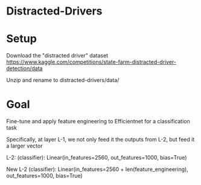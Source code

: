 # Distracted-Drivers

# Setup
Download the "distracted driver" dataset
https://www.kaggle.com/competitions/state-farm-distracted-driver-detection/data

Unzip and rename to distracted-drivers/data/

# Goal
Fine-tune and apply feature engineering to Efficientnet for a classification task

Specifically, at layer L-1, we not only feed it the outputs from L-2, but feed it a larger vector

L-2: 
  (classifier): Linear(in_features=2560, out_features=1000, bias=True)

New L-2
  (classifier): Linear(in_features=2560 + len(feature_engineering), out_features=1000, bias=True)